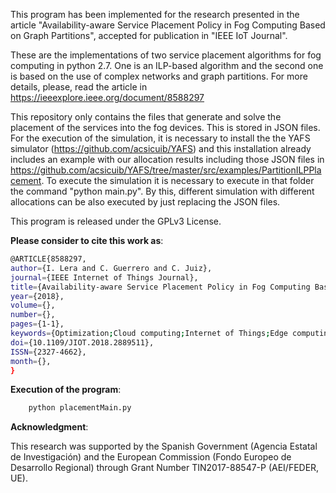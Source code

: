 This program has been implemented for the research presented in the article "Availability-aware Service Placement Policy in Fog Computing Based on Graph Partitions", accepted for publication in "IEEE IoT Journal".


These are the implementations of two service placement algorithms for fog computing in python 2.7. One is an ILP-based algorithm and the second one is based on the use of complex networks and graph partitions. For more details, please, read the article in https://ieeexplore.ieee.org/document/8588297

This repository only contains the files that generate and solve the placement of the services into the fog devices. This is stored in JSON files. For the execution of the simulation, it is necessary to install the the YAFS simulator (https://github.com/acsicuib/YAFS) and this installation already includes an example with our allocation results including those JSON files in https://github.com/acsicuib/YAFS/tree/master/src/examples/PartitionILPPlacement. To execute the simulation it is necessary to execute in that folder the command "python main.py". By this, different simulation with different allocations can be also executed by just replacing the JSON files.


This program is released under the GPLv3 License.

**Please consider to cite this work as**:

```bash
@ARTICLE{8588297, 
author={I. Lera and C. Guerrero and C. Juiz}, 
journal={IEEE Internet of Things Journal}, 
title={Availability-aware Service Placement Policy in Fog Computing Based on Graph Partitions}, 
year={2018}, 
volume={}, 
number={}, 
pages={1-1}, 
keywords={Optimization;Cloud computing;Internet of Things;Edge computing;Computer architecture;Proposals;Resource management;Fog computing;Service placement;Service availability;Performance optimization;Complex network communities;Graph transitive closures.}, 
doi={10.1109/JIOT.2018.2889511}, 
ISSN={2327-4662}, 
month={},
}
```

**Execution of the program**:

```bash
    python placementMain.py
```

**Acknowledgment**:

This research was supported by the Spanish Government (Agencia Estatal de Investigación) and the European Commission (Fondo Europeo de Desarrollo Regional) through Grant Number TIN2017-88547-P (AEI/FEDER, UE).
